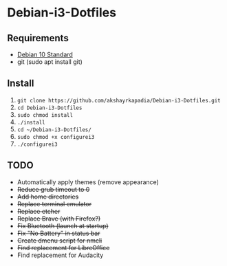 # Debian-i3-Dotfiles

## Requirements
* [Debian 10 Standard](https://cdimage.debian.org/images/unofficial/non-free/images-including-firmware/10.3.0-live+nonfree/amd64/iso-hybrid/debian-live-10.3.0-amd64-standard+nonfree.iso)
* git (sudo apt install git)

## Install

1. `git clone https://github.com/akshayrkapadia/Debian-i3-Dotfiles.git`
2. `cd Debian-i3-Dotfiles`
3. `sudo chmod install`
4. `./install`
5. `cd ~/Debian-i3-Dotfiles/`
6. `sudo chmod +x configurei3`
7. `./configurei3`

## TODO
- Automatically apply themes (remove appearance)
- ~~Reduce grub timeout to 0~~
- ~~Add home directories~~
- ~~Replace terminal emulator~~
- ~~Replace etcher~~
- ~~Replace Brave (with Firefox?)~~
- ~~Fix Bluetooth (launch at startup)~~
- ~~Fix "No Battery" in status bar~~
- ~~Create dmenu script for nmcli~~
- ~~Find replacement for LibreOffice~~
- Find replacement for Audacity
